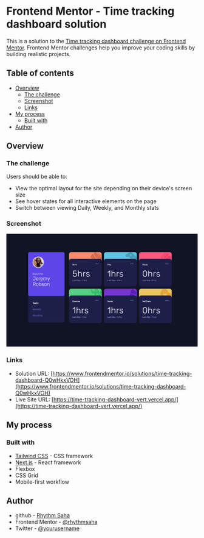 # Frontend Mentor - Time tracking dashboard solution

This is a solution to the [Time tracking dashboard challenge on Frontend Mentor](https://www.frontendmentor.io/challenges/time-tracking-dashboard-UIQ7167Jw). Frontend Mentor challenges help you improve your coding skills by building realistic projects.

## Table of contents

-   [Overview](#overview)
    -   [The challenge](#the-challenge)
    -   [Screenshot](#screenshot)
    -   [Links](#links)
-   [My process](#my-process)
    -   [Built with](#built-with)
-   [Author](#author)

## Overview

### The challenge

Users should be able to:

-   View the optimal layout for the site depending on their device's screen size
-   See hover states for all interactive elements on the page
-   Switch between viewing Daily, Weekly, and Monthly stats

### Screenshot

![](./ss.png)

### Links

-   Solution URL: [https://www.frontendmentor.io/solutions/time-tracking-dashboard-Q0wHkxVOH](https://www.frontendmentor.io/solutions/time-tracking-dashboard-Q0wHkxVOH)
-   Live Site URL: [https://time-tracking-dashboard-vert.vercel.app/](https://time-tracking-dashboard-vert.vercel.app/)

## My process

### Built with

-   [Tailwind CSS](https://tailwindcss.com/) - CSS framework
-   [Next.js](https://nextjs.org/) - React framework
-   Flexbox
-   CSS Grid
-   Mobile-first workflow

## Author

-   github - [Rhythm Saha](https://github.com/rhythmsaha)
-   Frontend Mentor - [@rhythmsaha](https://www.frontendmentor.io/profile/rhythmsaha)
-   Twitter - [@yourusername](https://www.twitter.com/yourusername)
